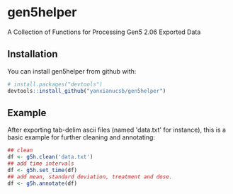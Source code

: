 
<!-- README.md is generated from README.Rmd. Please edit that file -->
gen5helper
==========

A Collection of Functions for Processing Gen5 2.06 Exported Data

Installation
------------

You can install gen5helper from github with:

``` r
# install.packages("devtools")
devtools::install_github("yanxianucsb/gen5helper")
```

Example
-------

After exporting tab-delim ascii files (named 'data.txt' for instance), this is a basic example for further cleaning and annotating:

``` r
## clean
df <- g5h.clean('data.txt')
## add time intervals
df <- g5h.set_time(df)
## add mean, standard deviation, treatment and dose.
df <- g5h.annotate(df)
```
